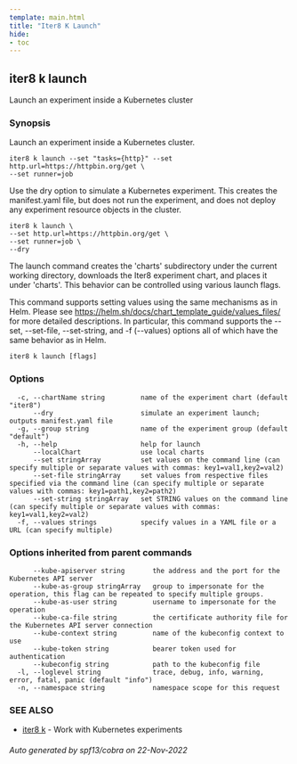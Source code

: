 ```yaml
---
template: main.html
title: "Iter8 K Launch"
hide:
- toc
---
```

## iter8 k launch

Launch an experiment inside a Kubernetes cluster

### Synopsis


Launch an experiment inside a Kubernetes cluster. 

	iter8 k launch --set "tasks={http}" --set http.url=https://httpbin.org/get \
	--set runner=job

Use the dry option to simulate a Kubernetes experiment. This creates the manifest.yaml file, but does not run the experiment, and does not deploy any experiment resource objects in the cluster.

	iter8 k launch \
	--set http.url=https://httpbin.org/get \
	--set runner=job \
	--dry

The launch command creates the 'charts' subdirectory under the current working directory, downloads the Iter8 experiment chart, and places it under 'charts'. This behavior can be controlled using various launch flags.

This command supports setting values using the same mechanisms as in Helm. Please see  https://helm.sh/docs/chart_template_guide/values_files/ for more detailed descriptions. In particular, this command supports the --set, --set-file, --set-string, and -f (--values) options all of which have the same behavior as in Helm.


```
iter8 k launch [flags]
```

### Options

```
  -c, --chartName string         name of the experiment chart (default "iter8")
      --dry                      simulate an experiment launch; outputs manifest.yaml file
  -g, --group string             name of the experiment group (default "default")
  -h, --help                     help for launch
      --localChart               use local charts
      --set stringArray          set values on the command line (can specify multiple or separate values with commas: key1=val1,key2=val2)
      --set-file stringArray     set values from respective files specified via the command line (can specify multiple or separate values with commas: key1=path1,key2=path2)
      --set-string stringArray   set STRING values on the command line (can specify multiple or separate values with commas: key1=val1,key2=val2)
  -f, --values strings           specify values in a YAML file or a URL (can specify multiple)
```

### Options inherited from parent commands

```
      --kube-apiserver string       the address and the port for the Kubernetes API server
      --kube-as-group stringArray   group to impersonate for the operation, this flag can be repeated to specify multiple groups.
      --kube-as-user string         username to impersonate for the operation
      --kube-ca-file string         the certificate authority file for the Kubernetes API server connection
      --kube-context string         name of the kubeconfig context to use
      --kube-token string           bearer token used for authentication
      --kubeconfig string           path to the kubeconfig file
  -l, --loglevel string             trace, debug, info, warning, error, fatal, panic (default "info")
  -n, --namespace string            namespace scope for this request
```

### SEE ALSO

* [iter8 k](iter8_k.md)	 - Work with Kubernetes experiments

###### Auto generated by spf13/cobra on 22-Nov-2022
